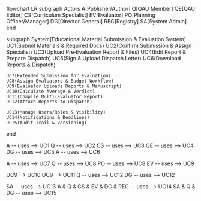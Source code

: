 
flowchart LR
  subgraph Actors
    A[Publisher/Author]
    Q[QAU Member]
    QE[QAU Editor]
    CS[Curriculum Specialist]
    EV[Evaluator]
    PO[Planning Officer/Manager]
    DG[Director General]
    REG[Registry]
    SA[System Admin]
  end

  subgraph System[Educational Material Submission & Evaluation System]
    UC1(Submit Materials & Required Docs)
    UC2(Confirm Submission & Assign Specialist)
    UC3(Upload Pre‑Evaluation Report & Files)
    UC4(Edit Report & Prepare Dispatch)
    UC5(Sign & Upload Dispatch Letter)
    UC6(Download Reports & Dispatch)

    UC7(Extended Submission for Evaluation)
    UC8(Assign Evaluators & Budget Workflow)
    UC9(Evaluator Uploads Reports & Manuscript)
    UC10(Calculate Average & Verdict)
    UC11(Compile Multi‑Evaluator Report)
    UC12(Attach Reports to Dispatch)

    UC13(Manage Users/Roles & Visibility)
    UC14(Notifications & Deadlines)
    UC15(Audit Trail & Versioning)
  end

  A -- uses --> UC1
  Q -- uses --> UC2
  CS -- uses --> UC3
  QE -- uses --> UC4
  DG -- uses --> UC5
  A -- uses --> UC6

  A -- uses --> UC7
  Q -- uses --> UC8
  PO -- uses --> UC8
  EV -- uses --> UC9

  UC9 --> UC10
  UC9 --> UC11
  Q -- uses --> UC12
  DG -- uses --> UC12

  SA -- uses --> UC13
  A & Q & CS & EV & DG & REG -- uses --> UC14
  SA & Q & DG -- uses --> UC15
